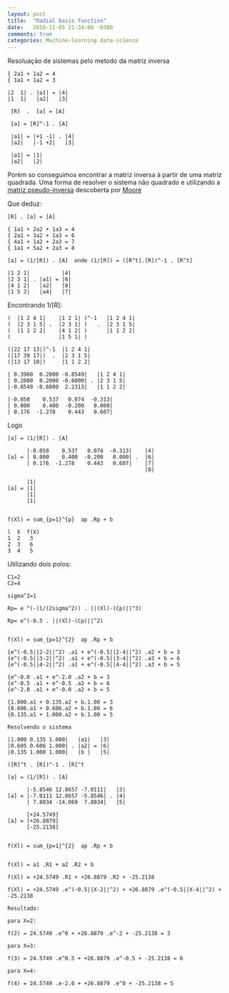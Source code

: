 ```yaml
---
layout: post
title:  "Radial basis function"
date:	2018-11-05 21:34:00 -0300
comments: true
categories: Machine-learning data-science
---
```


Resoluação de sistemas pelo metodo da matriz inversa

```
{ 2a1 + 1a2 = 4
{ 1a1 + 1a2 = 3

|2  1| . |a1| = |4|
|1  1|   |a2|   |3|

 [R]  .  [a] = [A]

 [a] = [R]^-1 . [A]

 |a1| = |+1 -1| . |4|
 |a2|   |-1 +2|   |3|

 |a1| = |1|
 |a2|   |2|
```

Porém so conseguimos encontrar a matriz inversa à partir de uma matriz quadrada.
Uma forma de resolver o sistema  não quadrado e utilizando a [matriz pseudo-inversa](https://en.wikipedia.org/wiki/Moore%E2%80%93Penrose_inverse)
descoberta por [Moore](https://en.wikipedia.org/wiki/E._H._Moore)

Que deduz:


```
[R] . [a] = [A]

{ 1a1 + 2a2 + 1a3 = 4
{ 2a1 + 3a2 + 1a3 = 6
{ 4a1 + 1a2 + 2a3 = 7
{ 1a1 + 5a2 + 2a3 = 8

[a] = (1/[R]) . [A]  onde (1/[R]) = ([R^t].[R])^-1 . [R^t]

|1 2 1|          |4|
|2 3 1| . |a1| = |6|
|4 1 2|   |a2|   |8|
|1 5 2|   |a4|   |7|
```

Encontrando 1/[R]:


```
(  |1 2 4 1|    |1 2 1| )^-1   |1 2 4 1|
(  |2 3 1 5| .  |2 3 1| )   .  |2 3 1 5|
(  |1 1 2 2|    |4 1 2| )      |1 1 2 2|
(               |1 5 1| )

(|22 17 13|)^-1  |1 2 4 1|
(|17 39 17|)  .  |2 3 1 5|
(|13 17 10|)     |1 1 2 2|

| 0.3960  0.2000 -0.8549|   |1 2 4 1|
| 0.2000  0.2000 -0.6000| . |2 3 1 5|
|-0.8549 -0.6000  2.2313|   |1 1 2 2|

|-0.058    0.537   0.074  -0.313|
| 0.000    0.400  -0.200   0.000|
| 0.176  -1.278    0.443   0.607|
```


Logo


``` 
[a] = (1/[R]) . [A]

      |-0.058    0.537   0.074  -0.313|    |4|
[a] = | 0.000    0.400  -0.200   0.000| .  |6|
      | 0.176  -1.278    0.443   0.607|    |7|
                                           |8|

      |1|
[a] = |1|
      |1|
      |1|


f(Xl) = sum_{p=1}^{p}  ap .Rp + b

l  X  f(X) 
1  2   3
2  3   6
3  4   5

```

Utilizando dois polos:

```
C1=2
C2=4

sigma^2=1

Rp= e ^(-(1/(2sigma^2)) . ||(Xl)-(Cp)||^3)

Rp= e^(-0.5 . ||(Xl)-(Cp)||^2)


f(Xl) = sum_{p=1}^{2}  ap .Rp + b

{e^(-0.5||2-2||^2) .a1 + e^(-0.5||2-4||^2) .a2 + b = 3
{e^(-0.5||3-2||^2) .a1 + e^(-0.5||3-4||^2) .a3 + b = 6
{e^(-0.5||4-2||^2) .a1 + e^(-0.5||4-4||^2) .a3 + b = 5

{e^-0.0 .a1 + e^-2.0 .a2 + b = 3
{e^-0.5 .a1 + e^-0.5 .a2 + b = 6
{e^-2.0 .a1 + e^-0.0 .a2 + b = 5

{1.000.a1 + 0.135.a2 + b.1.00 = 3
{0.606.a1 + 0.606.a2 + b.1.00 = 6
{0.135.a1 + 1.000.a2 + b.1.00 = 5

Resolvendo o sistema

|1.000 0.135 1.000|   |a1|   |3|
|0.605 0.606 1.000| . |a2| = |6|
|0.135 1.000 1.000|   |b |   |5|

([R]^t . [R])^-1 . [R]^t

[a] = (1/[R]) . [A]

      |-5.8546 12.8657 -7.0111|   |3|
[a] = |-7.0111 12.8657 -5.8546| . |4|
      | 7.8034 -14.069  7.8034|   |5|

      [+24.5749]
[a] = [+26.8879]
      [-25.2138]


f(Xl) = sum_{p=1}^{2}  ap .Rp + b


f(Xl) = a1 .R1 + a2 .R2 + b

f(Xl) = +24.5749 .R1 + +26.8879 .R2 + -25.2138

f(Xl) = +24.5749 .e^(-0.5||X-2||^2) + +26.8879 .e^(-0.5||X-4||^2) + -25.2138

Resultado:

para X=2:

f(2) = 24.5749 .e^0 + +26.8879 .e^-2 + -25.2138 = 3

para X=3:

f(3) = 24.5749 .e^0.5 + +26.8879 .e^-0.5 + -25.2138 = 6

para X=4:

f(4) = 24.5749 .e-2.0 + +26.8879 .e^0 + -25.2138 = 5

```

